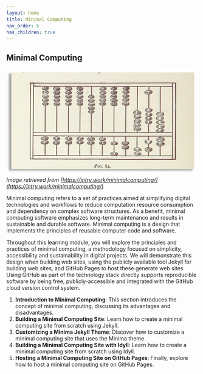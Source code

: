 ```yaml
---
layout: home
title: Minimal Computing
nav_order: 6
has_children: true
---
```


## Minimal Computing

![minimal_computing_intro_image](assets/img/minimal_computing_intro_image.png) 
_Image retrieved from [https://jntry.work/minimalcomputing/](https://jntry.work/minimalcomputing/)_

Minimal computing refers to a set of practices aimed at simplifying digital technologies and workflows to reduce computation resource consumption and dependency on complex software structures. As a benefit, minimal computing software emphasizes long-term maintenance and results in sustainable and durable software. Minimal computing is a design that implements the principles of reusable computer code and software. 

Throughout this learning module, you will explore the principles and practices of minimal computing, a methodology focused on simplicity, accessibility and sustainability in digital projects. We will demonstrate this design when building web sites, using the publicly available tool Jekyll for building web sites, and GitHub Pages to host these generate web sites. Using GitHub as part of the technology stack directly supports reproducible software by being free, publicly-accessible and integrated with the GitHub cloud version control system.

1. **Introduction to Minimal Computing**: This section introduces the concept of minimal computing, discussing its advantages and disadvantages.
2. **Building a Minimal Computing Site**: Learn how to create a minimal computing site from scratch using Jekyll.
3. **Customizing a Minima Jekyll Theme**: Discover how to customize a minimal computing site that uses the Minima theme.
4. **Building a Minimal Computing Site with Idyll**: Learn how to create a minimal computing site from scratch using Idyll.
5. **Hosting a Minimal Computing Site on GitHub Pages**: Finally, explore how to host a minimal computing site on GitHub Pages.
